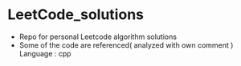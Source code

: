 # LeetCode_solutions
- Repo for personal Leetcode algorithm solutions<br>
- Some of the code are referenced( analyzed with own comment )<n>
Language : cpp
